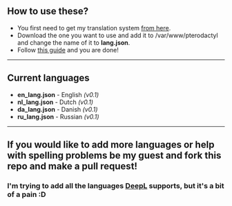## How to use these?

* You first need to get my translation system [from here](https://github.com/yesBad/pterodactyl-custom-translations/tree/system).
* Download the one you want to use and add it to /var/www/pterodactyl and change the name of it to **lang.json**.
* Follow [this guide](https://pterodactyl.io/community/customization/panel.html) and you are done!

--------------------------

## Current languages

* **en_lang.json** - English _(v0.1)_
* **nl_lang.json** - Dutch _(v0.1)_
* **da_lang.json** - Danish _(v0.1)_
* **ru_lang.json** - Russian _(v0.1)_

--------------------------


## If you would like to add more languages or help with spelling problems be my guest and fork this repo and make a pull request!

### I'm trying to add all the languages [DeepL](https://www.deepl.com/translator) supports, but it's a bit of a pain :D
